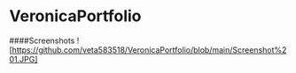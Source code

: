 # VeronicaPortfolio


####Screenshots
![https://github.com/veta583518/VeronicaPortfolio/blob/main/Screenshot%201.JPG]
